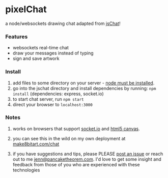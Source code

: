 pixelChat
=========

a node/websockets drawing chat adapted from [jsChat](http://github.com/jennschiffer/jschat)!

### Features
* websockets real-time chat
* draw your messages instead of typing
* sign and save artwork

### Install

1. add files to some directory on your server - [node must be installed](http://nodejs.org/download/).
2. go into the jschat directory and install dependencies by running: <code>npm install</code> (dependencies: express, socket.io)
3. to start chat server, run <code>npm start</code>
4. direct your browser to <code>localhost:3000</code>

### Notes 

1. works on browsers that support [socket.io](http://socket.io/#browser-support) and [html5 canvas](http://caniuse.com/canvas).

2. you can see this in the wild on my own deployment at [make8bitart.com/chat](http://make8bitart.com/chat)

3. if you have suggestions and tips, please PLEASE [post an issue](https://github.com/jennschiffer/pixelChat/issues) or reach out to me <jenn@pancaketheorem.com>. I'd love to get some insight and feedback from those of you who are experienced with these technologies